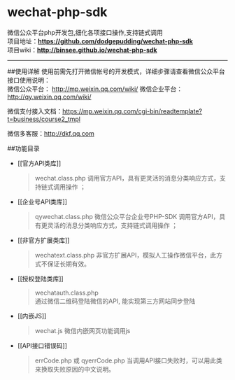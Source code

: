 wechat-php-sdk
==============

微信公众平台php开发包,细化各项接口操作,支持链式调用  
项目地址：**https://github.com/dodgepudding/wechat-php-sdk**  
项目wiki：**http://binsee.github.io/wechat-php-sdk**  

----

##使用详解
使用前需先打开微信帐号的开发模式，详细步骤请查看微信公众平台接口使用说明：  
微信公众平台： http://mp.weixin.qq.com/wiki/
微信企业平台： http://qy.weixin.qq.com/wiki/

微信支付接入文档：https://mp.weixin.qq.com/cgi-bin/readtemplate?t=business/course2_tmpl

微信多客服：http://dkf.qq.com

##功能目录

 - [[官方API类库]]
    > wechat.class.php
    > 调用官方API，具有更灵活的消息分类响应方式，支持链式调用操作 ；

 - [[企业号API类库]]
    > qywechat.class.php 
    > 微信公众平台企业号PHP-SDK
    > 调用官方API，具有更灵活的消息分类响应方式，支持链式调用操作 ；

 - [[非官方扩展类库]]
    > wechatext.class.php 
    > 非官方扩展API，模拟人工操作微信平台，此方式不保证长期有效。  

 - [[授权登陆类库]]
    > wechatauth.class.php  
    > 通过微信二维码登陆微信的API, 能实现第三方网站同步登陆

 - [[内嵌JS]]
    > wechat.js
    > 微信内嵌网页功能调用js

 - [[API接口错误码]]
    > errCode.php 或 qyerrCode.php 
    > 当调用API接口失败时，可以用此类来换取失败原因的中文说明。



